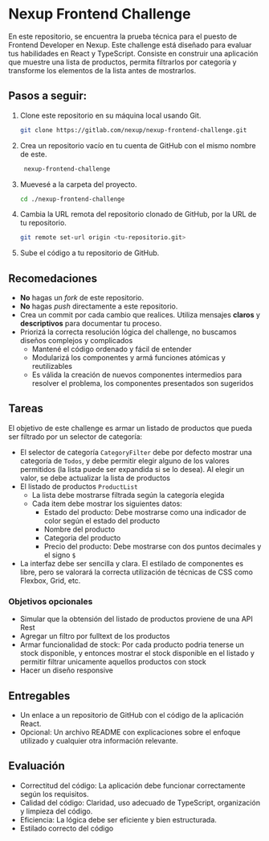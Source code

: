 # Nexup Frontend Challenge

En este repositorio, se encuentra la prueba técnica para el puesto de Frontend Developer en Nexup.
Este challenge está diseñado para evaluar tus habilidades en React y TypeScript. Consiste en construir una aplicación que muestre una lista de productos, permita filtrarlos por categoría y transforme los elementos de la lista antes de mostrarlos.

## Pasos a seguir:
1. Clone este repositorio en su máquina local usando Git.
   ```bash
   git clone https://gitlab.com/nexup/nexup-frontend-challenge.git
   ```
2. Crea un repositorio vacío en tu cuenta de GitHub con el mismo nombre de este.
   ```bash
    nexup-frontend-challenge
   ```
3. Muevesé a la carpeta del proyecto.
   ```bash
   cd ./nexup-frontend-challenge
   ```
4. Cambia la URL remota del repositorio clonado de GitHub, por la URL de tu repositorio.
   ```bash
   git remote set-url origin <tu-repositorio.git>
   ```
5. Sube el código a tu repositorio de GitHub.

## Recomedaciones
- **No** hagas un _fork_ de este repositorio.
- **No** hagas _push_ directamente a este repositorio.
- Crea un commit por cada cambio que realices. Utiliza mensajes **claros** y **descriptivos** para documentar tu proceso.
- Priorizá la correcta resolución lógica del challenge, no buscamos diseños complejos y complicados
  - Mantené el código ordenado y fácil de entender
  - Modularizá los componentes y armá funciones atómicas y reutilizables
  - Es válida la creación de nuevos componentes intermedios para resolver el problema, los componentes presentados son sugeridos

## Tareas
El objetivo de este challenge es armar un listado de productos que pueda ser filtrado por un selector de categoría:
- El selector de categoría `CategoryFilter` debe por defecto mostrar una categoría de `Todos`, y debe permitir elegir alguno de los valores permitidos (la lista puede ser expandida si se lo desea). Al elegir un valor, se debe actualizar la lista de productos
- El listado de productos `ProductList`
  - La lista debe mostrarse filtrada según la categoría elegida
  - Cada item debe mostrar los siguientes datos:
    - Estado del producto: Debe mostrarse como una indicador de color según el estado del producto
    - Nombre del producto
    - Categoria del producto
    - Precio del producto: Debe mostrarse con dos puntos decimales y el signo `$`
- La interfaz debe ser sencilla y clara. El estilado de componentes es libre, pero se valorará la correcta utilización de técnicas de CSS como Flexbox, Grid, etc.

### Objetivos opcionales
- Simular que la obtensión del listado de productos proviene de una API Rest
- Agregar un filtro por fulltext de los productos
- Armar funcionalidad de stock: Por cada producto podria tenerse un stock disponible, y entonces mostrar el stock disponible en el listado y permitir filtrar unicamente aquellos productos con stock
- Hacer un diseño responsive

## Entregables
- Un enlace a un repositorio de GitHub con el código de la aplicación React.
- Opcional: Un archivo README con explicaciones sobre el enfoque utilizado y cualquier otra información relevante.

## Evaluación
- Correctitud del código: La aplicación debe funcionar correctamente según los requisitos.
- Calidad del código: Claridad, uso adecuado de TypeScript, organización y limpieza del código.
- Eficiencia: La lógica debe ser eficiente y bien estructurada.
- Estilado correcto del código

